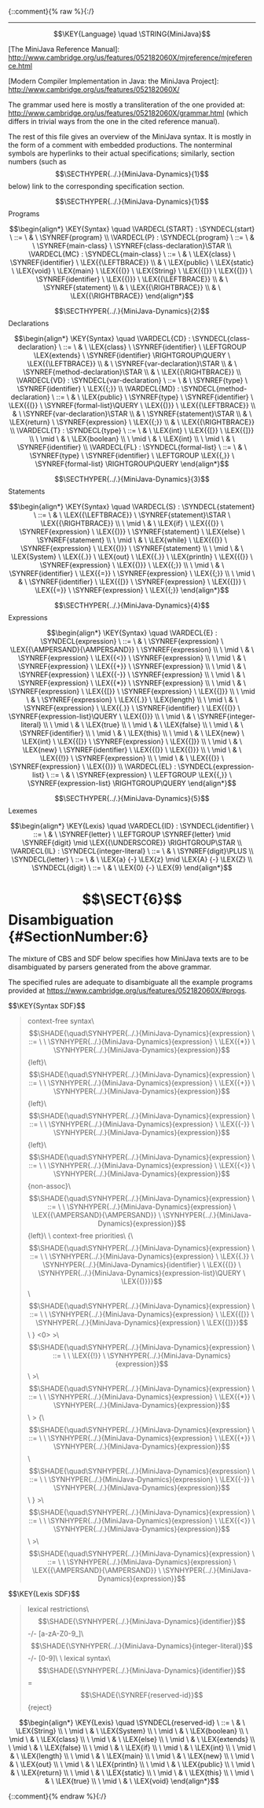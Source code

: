 {::comment}{% raw %}{:/}


----

$$\KEY{Language} \quad \STRING{MiniJava}$$





  \[The MiniJava Reference Manual]: 
    <http://www.cambridge.org/us/features/052182060X/mjreference/mjreference.html>
  
  \[Modern Compiler Implementation in Java: the MiniJava Project]:
    <http://www.cambridge.org/us/features/052182060X/>
  
  The grammar used here is mostly a transliteration of the one provided at:
  <http://www.cambridge.org/us/features/052182060X/grammar.html>
  (which differs in trivial ways from the one in the cited reference manual).
  
  The rest of this file gives an overview of the MiniJava syntax. It is mostly
  in the form of a comment with embedded productions. The nonterminal symbols
  are hyperlinks to their actual specifications; similarly, section numbers
  (such as $$\SECTHYPER{../.}{MiniJava-Dynamics}{1}$$ below) link to the corresponding specification section.

$$\SECTHYPER{../.}{MiniJava-Dynamics}{1}$$ Programs


$$\begin{align*}
  \KEY{Syntax} \quad
    \VARDECL{START} : \SYNDECL{start}
      \ ::= \ & \
      \SYNREF{program}
    \\
    \VARDECL{P} : \SYNDECL{program}
      \ ::= \ & \
      \SYNREF{main-class} \ \SYNREF{class-declaration}\STAR
    \\
    \VARDECL{MC} : \SYNDECL{main-class}
      \ ::= \ & \
      \LEX{class} \ \SYNREF{identifier} \ \LEX{{\LEFTBRACE}} \\
      & \ \LEX{public} \ \LEX{static} \ \LEX{void} \ \LEX{main} \ \LEX{{(}} \ \LEX{String} \ \LEX{{[}} \ \LEX{{]}} \ \SYNREF{identifier} \ \LEX{{)}} \ \LEX{{\LEFTBRACE}} \\
      & \ \SYNREF{statement} \\
      & \ \LEX{{\RIGHTBRACE}} \\
      & \ \LEX{{\RIGHTBRACE}}
\end{align*}$$


$$\SECTHYPER{../.}{MiniJava-Dynamics}{2}$$ Declarations


$$\begin{align*}
  \KEY{Syntax} \quad
    \VARDECL{CD} : \SYNDECL{class-declaration}
      \ ::= \ & \
      \LEX{class} \ \SYNREF{identifier} \ \LEFTGROUP \LEX{extends} \ \SYNREF{identifier} \RIGHTGROUP\QUERY \ \LEX{{\LEFTBRACE}} \\
      & \ \SYNREF{var-declaration}\STAR \\
      & \ \SYNREF{method-declaration}\STAR \\
      & \ \LEX{{\RIGHTBRACE}}
    \\
    \VARDECL{VD} : \SYNDECL{var-declaration}
      \ ::= \ & \
      \SYNREF{type} \ \SYNREF{identifier} \ \LEX{{;}}
    \\
    \VARDECL{MD} : \SYNDECL{method-declaration}
      \ ::= \ & \
      \LEX{public} \ \SYNREF{type} \ \SYNREF{identifier} \ \LEX{{(}} \ \SYNREF{formal-list}\QUERY \ \LEX{{)}} \ \LEX{{\LEFTBRACE}} \\
      & \ \SYNREF{var-declaration}\STAR \\
      & \ \SYNREF{statement}\STAR \\
      & \ \LEX{return} \ \SYNREF{expression} \ \LEX{{;}} \\
      & \ \LEX{{\RIGHTBRACE}}
    \\
    \VARDECL{T} : \SYNDECL{type}
      \ ::= \ & \
      \LEX{int} \ \LEX{{[}} \ \LEX{{]}} \\
      \ \mid \ & \ \LEX{boolean} \\
      \ \mid \ & \ \LEX{int} \\
      \ \mid \ & \ \SYNREF{identifier}
    \\
    \VARDECL{FL} : \SYNDECL{formal-list}
      \ ::= \ & \
      \SYNREF{type} \ \SYNREF{identifier} \ \LEFTGROUP \LEX{{,}} \ \SYNREF{formal-list} \RIGHTGROUP\QUERY
\end{align*}$$


$$\SECTHYPER{../.}{MiniJava-Dynamics}{3}$$ Statements


$$\begin{align*}
  \KEY{Syntax} \quad
    \VARDECL{S} : \SYNDECL{statement}
      \ ::= \ & \
      \LEX{{\LEFTBRACE}} \ \SYNREF{statement}\STAR \ \LEX{{\RIGHTBRACE}} \\
      \ \mid \ & \ \LEX{if} \ \LEX{{(}} \ \SYNREF{expression} \ \LEX{{)}} \ \SYNREF{statement} \ \LEX{else} \ \SYNREF{statement} \\
      \ \mid \ & \ \LEX{while} \ \LEX{{(}} \ \SYNREF{expression} \ \LEX{{)}} \ \SYNREF{statement} \\
      \ \mid \ & \ \LEX{System} \ \LEX{{.}} \ \LEX{out} \ \LEX{{.}} \ \LEX{println} \ \LEX{{(}} \ \SYNREF{expression} \ \LEX{{)}} \ \LEX{{;}} \\
      \ \mid \ & \ \SYNREF{identifier} \ \LEX{{=}} \ \SYNREF{expression} \ \LEX{{;}} \\
      \ \mid \ & \ \SYNREF{identifier} \ \LEX{{[}} \ \SYNREF{expression} \ \LEX{{]}} \ \LEX{{=}} \ \SYNREF{expression} \ \LEX{{;}}
\end{align*}$$


$$\SECTHYPER{../.}{MiniJava-Dynamics}{4}$$ Expressions


$$\begin{align*}
  \KEY{Syntax} \quad
    \VARDECL{E} : \SYNDECL{expression}
      \ ::= \ & \
      \SYNREF{expression} \ \LEX{{\AMPERSAND}{\AMPERSAND}} \ \SYNREF{expression} \\
      \ \mid \ & \ \SYNREF{expression} \ \LEX{{<}} \ \SYNREF{expression} \\
      \ \mid \ & \ \SYNREF{expression} \ \LEX{{+}} \ \SYNREF{expression} \\
      \ \mid \ & \ \SYNREF{expression} \ \LEX{{-}} \ \SYNREF{expression} \\
      \ \mid \ & \ \SYNREF{expression} \ \LEX{{*}} \ \SYNREF{expression} \\
      \ \mid \ & \ \SYNREF{expression} \ \LEX{{[}} \ \SYNREF{expression} \ \LEX{{]}} \\
      \ \mid \ & \ \SYNREF{expression} \ \LEX{{.}} \ \LEX{length} \\
      \ \mid \ & \ \SYNREF{expression} \ \LEX{{.}} \ \SYNREF{identifier} \ \LEX{{(}} \ \SYNREF{expression-list}\QUERY \ \LEX{{)}} \\
      \ \mid \ & \ \SYNREF{integer-literal} \\
      \ \mid \ & \ \LEX{true} \\
      \ \mid \ & \ \LEX{false} \\
      \ \mid \ & \ \SYNREF{identifier} \\
      \ \mid \ & \ \LEX{this} \\
      \ \mid \ & \ \LEX{new} \ \LEX{int} \ \LEX{{[}} \ \SYNREF{expression} \ \LEX{{]}} \\
      \ \mid \ & \ \LEX{new} \ \SYNREF{identifier} \ \LEX{{(}} \ \LEX{{)}} \\
      \ \mid \ & \ \LEX{{!}} \ \SYNREF{expression} \\
      \ \mid \ & \ \LEX{{(}} \ \SYNREF{expression} \ \LEX{{)}}
    \\
    \VARDECL{EL} : \SYNDECL{expression-list}
      \ ::= \ & \
      \SYNREF{expression} \ \LEFTGROUP \LEX{{,}} \ \SYNREF{expression-list} \RIGHTGROUP\QUERY
\end{align*}$$


$$\SECTHYPER{../.}{MiniJava-Dynamics}{5}$$ Lexemes


$$\begin{align*}
  \KEY{Lexis} \quad
    \VARDECL{ID} : \SYNDECL{identifier}
      \ ::= \ & \
      \SYNREF{letter} \ \LEFTGROUP \SYNREF{letter} \mid \SYNREF{digit} \mid \LEX{{\UNDERSCORE}} \RIGHTGROUP\STAR
    \\
    \VARDECL{IL} : \SYNDECL{integer-literal}
      \ ::= \ & \
      \SYNREF{digit}\PLUS
    \\
     \SYNDECL{letter}
      \ ::= \ & \
      \LEX{a} {-} \LEX{z} \mid \LEX{A} {-} \LEX{Z}
    \\
     \SYNDECL{digit}
      \ ::= \ & \
      \LEX{0} {-} \LEX{9}
\end{align*}$$



# $$\SECT{6}$$ Disambiguation {#SectionNumber:6}



  The mixture of CBS and SDF below specifies how MiniJava texts are to
  be disambiguated by parsers generated from the above grammar.
  
  The specified rules are adequate to disambiguate all the example programs
  provided at <https://www.cambridge.org/us/features/052182060X/#progs>.


\$$\KEY{Syntax SDF}$$

>    context-free syntax\\
>    $$\SHADE{\quad\SYNHYPER{../.}{MiniJava-Dynamics}{expression}  \ ::= \  \  \SYNHYPER{../.}{MiniJava-Dynamics}{expression} \ \LEX{{*}} \ \SYNHYPER{../.}{MiniJava-Dynamics}{expression}}$$ {left}\\
>    $$\SHADE{\quad\SYNHYPER{../.}{MiniJava-Dynamics}{expression}  \ ::= \  \  \SYNHYPER{../.}{MiniJava-Dynamics}{expression} \ \LEX{{+}} \ \SYNHYPER{../.}{MiniJava-Dynamics}{expression}}$$ {left}\\
>    $$\SHADE{\quad\SYNHYPER{../.}{MiniJava-Dynamics}{expression}  \ ::= \  \  \SYNHYPER{../.}{MiniJava-Dynamics}{expression} \ \LEX{{-}} \ \SYNHYPER{../.}{MiniJava-Dynamics}{expression}}$$ {left}\\
>    $$\SHADE{\quad\SYNHYPER{../.}{MiniJava-Dynamics}{expression}  \ ::= \  \  \SYNHYPER{../.}{MiniJava-Dynamics}{expression} \ \LEX{{<}} \ \SYNHYPER{../.}{MiniJava-Dynamics}{expression}}$$ {non-assoc}\\
>    $$\SHADE{\quad\SYNHYPER{../.}{MiniJava-Dynamics}{expression}  \ ::= \  \  \SYNHYPER{../.}{MiniJava-Dynamics}{expression} \ \LEX{{\AMPERSAND}{\AMPERSAND}} \ \SYNHYPER{../.}{MiniJava-Dynamics}{expression}}$$ {left}\\
>    \\
>    context-free priorities\\
>    {\\
>    $$\SHADE{\quad\SYNHYPER{../.}{MiniJava-Dynamics}{expression}  \ ::= \  \  \SYNHYPER{../.}{MiniJava-Dynamics}{expression} \ \LEX{{.}} \ \SYNHYPER{../.}{MiniJava-Dynamics}{identifier} \ \LEX{{(}} \ \SYNHYPER{../.}{MiniJava-Dynamics}{expression-list}\QUERY \ \LEX{{)}}}$$\\
>    $$\SHADE{\quad\SYNHYPER{../.}{MiniJava-Dynamics}{expression}  \ ::= \  \  \SYNHYPER{../.}{MiniJava-Dynamics}{expression} \ \LEX{{[}} \ \SYNHYPER{../.}{MiniJava-Dynamics}{expression} \ \LEX{{]}}}$$\\
>    } <0> >\\
>    $$\SHADE{\quad\SYNHYPER{../.}{MiniJava-Dynamics}{expression}  \ ::= \  \  \LEX{{!}} \ \SYNHYPER{../.}{MiniJava-Dynamics}{expression}}$$\\
>    \>\\
>    $$\SHADE{\quad\SYNHYPER{../.}{MiniJava-Dynamics}{expression}  \ ::= \  \  \SYNHYPER{../.}{MiniJava-Dynamics}{expression} \ \LEX{{*}} \ \SYNHYPER{../.}{MiniJava-Dynamics}{expression}}$$\\
>    \> {\\
>    $$\SHADE{\quad\SYNHYPER{../.}{MiniJava-Dynamics}{expression}  \ ::= \  \  \SYNHYPER{../.}{MiniJava-Dynamics}{expression} \ \LEX{{+}} \ \SYNHYPER{../.}{MiniJava-Dynamics}{expression}}$$\\
>    $$\SHADE{\quad\SYNHYPER{../.}{MiniJava-Dynamics}{expression}  \ ::= \  \  \SYNHYPER{../.}{MiniJava-Dynamics}{expression} \ \LEX{{-}} \ \SYNHYPER{../.}{MiniJava-Dynamics}{expression}}$$\\
>    } >\\
>    $$\SHADE{\quad\SYNHYPER{../.}{MiniJava-Dynamics}{expression}  \ ::= \  \  \SYNHYPER{../.}{MiniJava-Dynamics}{expression} \ \LEX{{<}} \ \SYNHYPER{../.}{MiniJava-Dynamics}{expression}}$$\\
>    \>\\
>    $$\SHADE{\quad\SYNHYPER{../.}{MiniJava-Dynamics}{expression}  \ ::= \  \  \SYNHYPER{../.}{MiniJava-Dynamics}{expression} \ \LEX{{\AMPERSAND}{\AMPERSAND}} \ \SYNHYPER{../.}{MiniJava-Dynamics}{expression}}$$

\$$\KEY{Lexis SDF}$$

>    lexical restrictions\\
>    $$\SHADE{\SYNHYPER{../.}{MiniJava-Dynamics}{identifier}}$$      -/- [a-zA-Z0-9\_]\\
>    $$\SHADE{\SYNHYPER{../.}{MiniJava-Dynamics}{integer-literal}}$$ -/- [0-9]\\
>    \\
>    lexical syntax\\
>    $$\SHADE{\SYNHYPER{../.}{MiniJava-Dynamics}{identifier}}$$ = $$\SHADE{\SYNREF{reserved-id}}$$ {reject}

$$\begin{align*}
  \KEY{Lexis} \quad
     \SYNDECL{reserved-id}
      \ ::= \ & \
      \LEX{String} \\
      \ \mid \ & \ \LEX{System} \\
      \ \mid \ & \ \LEX{boolean} \\
      \ \mid \ & \ \LEX{class} \\
      \ \mid \ & \ \LEX{else} \\
      \ \mid \ & \ \LEX{extends} \\
      \ \mid \ & \ \LEX{false} \\
      \ \mid \ & \ \LEX{if} \\
      \ \mid \ & \ \LEX{int} \\
      \ \mid \ & \ \LEX{length} \\
      \ \mid \ & \ \LEX{main} \\
      \ \mid \ & \ \LEX{new} \\
      \ \mid \ & \ \LEX{out} \\
      \ \mid \ & \ \LEX{println} \\
      \ \mid \ & \ \LEX{public} \\
      \ \mid \ & \ \LEX{return} \\
      \ \mid \ & \ \LEX{static} \\
      \ \mid \ & \ \LEX{this} \\
      \ \mid \ & \ \LEX{true} \\
      \ \mid \ & \ \LEX{void}
\end{align*}$$



[Funcons-beta]: /CBS-beta/math/Funcons-beta
  "FUNCONS-BETA"
[Unstable-Funcons-beta]: /CBS-beta/math/Unstable-Funcons-beta
  "UNSTABLE-FUNCONS-BETA"
[Languages-beta]: /CBS-beta/math/Languages-beta
  "LANGUAGES-BETA"
[Unstable-Languages-beta]: /CBS-beta/math/Unstable-Languages-beta
  "UNSTABLE-LANGUAGES-BETA"
[CBS-beta]: /CBS-beta
  "CBS-BETA"
[MiniJava-Syntax.cbs]: https://github.com/plancomps/CBS-beta/blob/math/Languages-beta/MiniJava/MiniJava-cbs/MiniJava/MiniJava-Syntax/MiniJava-Syntax.cbs
  "CBS SOURCE FILE ON GITHUB"
[PLAIN]: /CBS-beta/docs/Languages-beta/MiniJava/MiniJava-cbs/MiniJava/MiniJava-Syntax
  "CBS SOURCE WEB PAGE"
 [PRETTY]: /CBS-beta/math/Languages-beta/MiniJava/MiniJava-cbs/MiniJava/MiniJava-Syntax
  "CBS-KATEX WEB PAGE"
[PDF]: /CBS-beta/math/Languages-beta/MiniJava/MiniJava-cbs/MiniJava/MiniJava-Syntax/MiniJava-Syntax.pdf
  "CBS-LATEX PDF FILE"
[PLanCompS Project]: https://plancomps.github.io
  "PROGRAMMING LANGUAGE COMPONENTS AND SPECIFICATIONS PROJECT HOME PAGE"
{::comment}{% endraw %}{:/}
